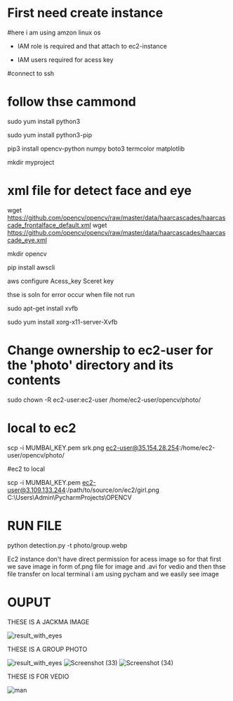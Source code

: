 # First need create instance 

#here i am using amzon linux os 

* IAM role is required and that attach to ec2-instance

* IAM users required for acess key

#connect to ssh

# follow thse cammond

sudo yum install python3

sudo yum install python3-pip

pip3 install opencv-python numpy boto3 termcolor matplotlib

mkdir myproject

# xml file for detect face and eye
 wget https://github.com/opencv/opencv/raw/master/data/haarcascades/haarcascade_frontalface_default.xml
 wget https://github.com/opencv/opencv/raw/master/data/haarcascades/haarcascade_eye.xml
 
mkdir opencv 

pip install awscli 

aws configure
Acess_key
Sceret key

thse is soln for error occur when file not run 
   
sudo apt-get install xvfb

sudo yum install xorg-x11-server-Xvfb

# Change ownership to ec2-user for the 'photo' directory and its contents

sudo chown -R ec2-user:ec2-user /home/ec2-user/opencv/photo/

# local to ec2

scp -i MUMBAI_KEY.pem srk.png ec2-user@35.154.28.254:/home/ec2-user/opencv/photo/

#ec2 to local

scp -i MUMBAI_KEY.pem ec2-user@3.109.133.244:/path/to/source/on/ec2/girl.png C:\Users\Admin\PycharmProjects\OPENCV


# RUN FILE

python detection.py -t photo/group.webp


Ec2 instance don't have direct permission for acess image so for that first we save image in form of.png file for image and .avi for vedio and then thse file transfer on local terminal i am using pycham and we easily see image



# OUPUT

THESE IS A JACKMA IMAGE

![result_with_eyes](https://github.com/vaishnavikapile22/opecv-using-ec2-and-aws-servecies/assets/149785862/1dd3816e-4038-4db5-a4d1-5ecd87cd7a75)
            

THESE IS A GROUP PHOTO

![result_with_eyes](https://github.com/vaishnavikapile22/opecv-using-ec2-and-aws-servecies/assets/149785862/980cb6a1-919d-4111-af8d-be07f5de7d79)
![Screenshot (33)](https://github.com/vaishnavikapile22/opecv-using-ec2-and-aws-servecies/assets/149785862/03dfc004-55f6-404d-8ac3-97ff24b8459a)
![Screenshot (34)](https://github.com/vaishnavikapile22/opecv-using-ec2-and-aws-servecies/assets/149785862/d9685dec-646f-4803-b567-1ad6e6452f6d)

THESE IS FOR VEDIO 

![man](https://github.com/vaishnavikapile22/opecv-using-ec2-and-aws-servecies/assets/149785862/237d5de4-ad43-49b0-a61c-d06322f90c7b)
                 
